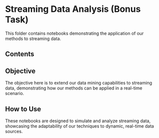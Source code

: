 # Streaming Data Analysis (Bonus Task)

This folder contains notebooks demonstrating the application of our methods to streaming data.

## Contents


## Objective
The objective here is to extend our data mining capabilities to streaming data, demonstrating how our methods can be applied in a real-time scenario.

## How to Use
These notebooks are designed to simulate and analyze streaming data, showcasing the adaptability of our techniques to dynamic, real-time data sources.